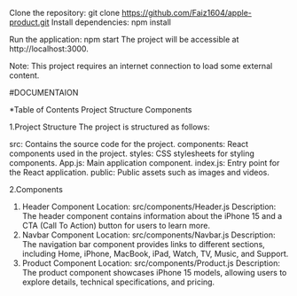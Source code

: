 Clone the repository:
git clone https://github.com/Faiz1604/apple-product.git
Install dependencies:
npm install


Run the application:
npm start
The project will be accessible at http://localhost:3000.

Note: This project requires an internet connection to load some external content.



#DOCUMENTAION

*Table of Contents
Project Structure
Components



1.Project Structure
The project is structured as follows:

src: Contains the source code for the project.
components: React components used in the project.
styles: CSS stylesheets for styling components.
App.js: Main application component.
index.js: Entry point for the React application.
public: Public assets such as images and videos.




2.Components
1. Header Component
Location: src/components/Header.js
Description: The header component contains information about the iPhone 15 and a CTA (Call To Action) button for users to learn more.
2. Navbar Component
Location: src/components/Navbar.js
Description: The navigation bar component provides links to different sections, including Home, iPhone, MacBook, iPad, Watch, TV, Music, and Support.
3. Product Component
Location: src/components/Product.js
Description: The product component showcases iPhone 15 models, allowing users to explore details, technical specifications, and pricing.
